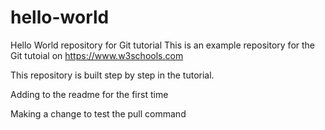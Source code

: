 # hello-world
Hello World repository for Git tutorial
This is an example repository for the Git tutoial on https://www.w3schools.com

This repository is built step by step in the tutorial.

Adding to the readme for the first time

Making a change to test the pull command
